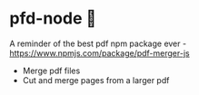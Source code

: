# pfd-node 📝

A reminder of the best pdf npm package ever - https://www.npmjs.com/package/pdf-merger-js

- Merge pdf files
- Cut and merge pages from a larger pdf
